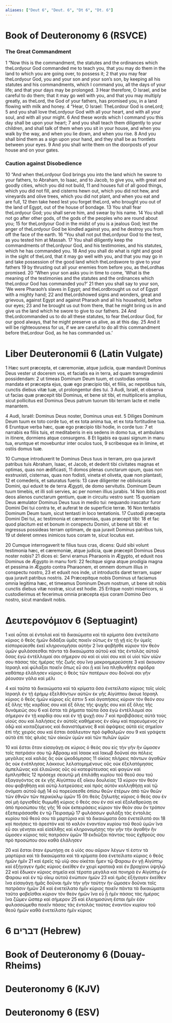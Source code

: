 ```yaml
---
aliases: ["Deut 6", "Deut. 6", "Dt 6", "Dt. 6"]
---
```



# Book of Deuteronomy 6 (RSVCE)

### The Great Commandment
1 “Now this is the commandment, the statutes and the ordinances which theLordyour God commanded me to teach you, that you may do them in the land to which you are going over, to possess it;
2 that you may fear theLordyour God, you and your son and your son’s son, by keeping all his statutes and his commandments, which I command you, all the days of your life; and that your days may be prolonged.
3 Hear therefore, O Israel, and be careful to do them; that it may go well with you, and that you may multiply greatly, as theLord, the God of your fathers, has promised you, in a land flowing with milk and honey.
4 “Hear, O Israel: TheLordour God is oneLord;
5 and you shall love theLordyour God with all your heart, and with all your soul, and with all your might.
6 And these words which I command you this day shall be upon your heart;
7 and you shall teach them diligently to your children, and shall talk of them when you sit in your house, and when you walk by the way, and when you lie down, and when you rise.
8 And you shall bind them as a sign upon your hand, and they shall be as frontlets between your eyes.
9 And you shall write them on the doorposts of your house and on your gates.
### Caution against Disobedience
10 “And when theLordyour God brings you into the land which he swore to your fathers, to Abraham, to Isaac, and to Jacob, to give you, with great and goodly cities, which you did not build,
11 and houses full of all good things, which you did not fill, and cisterns hewn out, which you did not hew, and vineyards and olive trees, which you did not plant, and when you eat and are full,
12 then take heed lest you forget theLord, who brought you out of the land of Egypt, out of the house of bondage.
13 You shall fear theLordyour God; you shall serve him, and swear by his name.
14 You shall not go after other gods, of the gods of the peoples who are round about you;
15 for theLordyour God in the midst of you is a jealous God; lest the anger of theLordyour God be kindled against you, and he destroy you from off the face of the earth.
16 “You shall not put theLordyour God to the test, as you tested him at Massah.
17 You shall diligently keep the commandments of theLordyour God, and his testimonies, and his statutes, which he has commanded you.
18 And you shall do what is right and good in the sight of theLord, that it may go well with you, and that you may go in and take possession of the good land which theLordswore to give to your fathers
19 by thrusting out all your enemies from before you, as theLordhas promised.
20 “When your son asks you in time to come, ‘What is the meaning of the testimonies and the statutes and the ordinances which theLordour God has commanded you?’
21 then you shall say to your son, ‘We were Pharaoh’s slaves in Egypt; and theLordbrought us out of Egypt with a mighty hand;
22 and theLordshowed signs and wonders, great and grievous, against Egypt and against Pharaoh and all his household, before our eyes;
23 and he brought us out from there, that he might bring us in and give us the land which he swore to give to our fathers.
24 And theLordcommanded us to do all these statutes, to fear theLordour God, for our good always, that he might preserve us alive, as at this day.
25 And it will be righteousness for us, if we are careful to do all this commandment before theLordour God, as he has commanded us.’


# Liber Deuteronomii 6 (Latin Vulgate)

1 Hæc sunt præcepta, et cæremoniæ, atque judicia, quæ mandavit Dominus Deus vester ut docerem vos, et faciatis ea in terra, ad quam transgredimini possidendam:
2 ut timeas Dominum Deum tuum, et custodias omnia mandata et præcepta ejus, quæ ego præcipio tibi, et filiis, ac nepotibus tuis, cunctis diebus vitæ tuæ, ut prolongentur dies tui.
3 Audi, Israël, et observa ut facias quæ præcepit tibi Dominus, et bene sit tibi, et multipliceris amplius, sicut pollicitus est Dominus Deus patrum tuorum tibi terram lacte et melle manantem.

4 Audi, Israël: Dominus Deus noster, Dominus unus est.
5 Diliges Dominum Deum tuum ex toto corde tuo, et ex tota anima tua, et ex tota fortitudine tua.
6 Eruntque verba hæc, quæ ego præcipio tibi hodie, in corde tuo:
7 et narrabis ea filiis tuis, et meditaberis in eis sedens in domo tua, et ambulans in itinere, dormiens atque consurgens.
8 Et ligabis ea quasi signum in manu tua, eruntque et movebuntur inter oculos tuos,
9 scribesque ea in limine, et ostiis domus tuæ.

10 Cumque introduxerit te Dominus Deus tuus in terram, pro qua juravit patribus tuis Abraham, Isaac, et Jacob, et dederit tibi civitates magnas et optimas, quas non ædificasti,
11 domos plenas cunctarum opum, quas non exstruxisti, cisternas, quas non fodisti, vineta et oliveta, quæ non plantasti,
12 et comederis, et saturatus fueris:
13 cave diligenter ne obliviscaris Domini, qui eduxit te de terra Ægypti, de domo servitutis. Dominum Deum tuum timebis, et illi soli servies, ac per nomen illius jurabis.
14 Non ibitis post deos alienos cunctarum gentium, quæ in circuitu vestro sunt:
15 quoniam Deus æmulator Dominus Deus tuus in medio tui: nequando irascatur furor Domini Dei tui contra te, et auferat te de superficie terræ.
16 Non tentabis Dominum Deum tuum, sicut tentasti in loco tentationis.
17 Custodi præcepta Domini Dei tui, ac testimonia et cæremonias, quas præcepit tibi:
18 et fac quod placitum est et bonum in conspectu Domini, ut bene sit tibi: et ingressus possideas terram optimam, de qua juravit Dominus patribus tuis,
19 ut deleret omnes inimicos tuos coram te, sicut locutus est.

20 Cumque interrogaverit te filius tuus cras, dicens: Quid sibi volunt testimonia hæc, et cæremoniæ, atque judicia, quæ præcepit Dominus Deus noster nobis?
21 dices ei: Servi eramus Pharaonis in Ægypto, et eduxit nos Dominus de Ægypto in manu forti:
22 fecitque signa atque prodigia magna et pessima in Ægypto contra Pharaonem, et omnem domum illius in conspectu nostro,
23 et eduxit nos inde, ut introductis daret terram, super qua juravit patribus nostris.
24 Præcepitque nobis Dominus ut faciamus omnia legitima hæc, et timeamus Dominum Deum nostrum, ut bene sit nobis cunctis diebus vitæ nostræ, sicut est hodie.
25 Eritque nostri misericors, si custodierimus et fecerimus omnia præcepta ejus coram Domino Deo nostro, sicut mandavit nobis.


# Δευτερονόμιον 6 (Septuagint)

1 καὶ αὗται αἱ ἐντολαὶ καὶ τὰ δικαιώματα καὶ τὰ κρίματα ὅσα ἐνετείλατο κύριος ὁ θεὸς ἡμῶν διδάξαι ὑμᾶς ποιεῖν οὕτως ἐν τῇ γῇ εἰς ἣν ὑμεῖς εἰσπορεύεσθε ἐκεῖ κληρονομῆσαι αὐτήν
2 ἵνα φοβῆσθε κύριον τὸν θεὸν ὑμῶν φυλάσσεσθαι πάντα τὰ δικαιώματα αὐτοῦ καὶ τὰς ἐντολὰς αὐτοῦ ὅσας ἐγὼ ἐντέλλομαί σοι σήμερον σὺ καὶ οἱ υἱοί σου καὶ οἱ υἱοὶ τῶν υἱῶν σου πάσας τὰς ἡμέρας τῆς ζωῆς σου ἵνα μακροημερεύσητε
3 καὶ ἄκουσον Ισραηλ καὶ φύλαξαι ποιεῖν ὅπως εὖ σοι ᾖ καὶ ἵνα πληθυνθῆτε σφόδρα καθάπερ ἐλάλησεν κύριος ὁ θεὸς τῶν πατέρων σου δοῦναί σοι γῆν ῥέουσαν γάλα καὶ μέλι

4 καὶ ταῦτα τὰ δικαιώματα καὶ τὰ κρίματα ὅσα ἐνετείλατο κύριος τοῖς υἱοῖς Ισραηλ ἐν τῇ ἐρήμῳ ἐξελθόντων αὐτῶν ἐκ γῆς Αἰγύπτου ἄκουε Ισραηλ κύριος ὁ θεὸς ἡμῶν κύριος εἷς ἐστιν
5 καὶ ἀγαπήσεις κύριον τὸν θεόν σου ἐξ ὅλης τῆς καρδίας σου καὶ ἐξ ὅλης τῆς ψυχῆς σου καὶ ἐξ ὅλης τῆς δυνάμεώς σου
6 καὶ ἔσται τὰ ῥήματα ταῦτα ὅσα ἐγὼ ἐντέλλομαί σοι σήμερον ἐν τῇ καρδίᾳ σου καὶ ἐν τῇ ψυχῇ σου
7 καὶ προβιβάσεις αὐτὰ τοὺς υἱούς σου καὶ λαλήσεις ἐν αὐτοῖς καθήμενος ἐν οἴκῳ καὶ πορευόμενος ἐν ὁδῷ καὶ κοιταζόμενος καὶ διανιστάμενος
8 καὶ ἀφάψεις αὐτὰ εἰς σημεῖον ἐπὶ τῆς χειρός σου καὶ ἔσται ἀσάλευτον πρὸ ὀφθαλμῶν σου
9 καὶ γράψετε αὐτὰ ἐπὶ τὰς φλιὰς τῶν οἰκιῶν ὑμῶν καὶ τῶν πυλῶν ὑμῶν

10 καὶ ἔσται ὅταν εἰσαγάγῃ σε κύριος ὁ θεός σου εἰς τὴν γῆν ἣν ὤμοσεν τοῖς πατράσιν σου τῷ Αβρααμ καὶ Ισαακ καὶ Ιακωβ δοῦναί σοι πόλεις μεγάλας καὶ καλάς ἃς οὐκ ᾠκοδόμησας
11 οἰκίας πλήρεις πάντων ἀγαθῶν ἃς οὐκ ἐνέπλησας λάκκους λελατομημένους οὓς οὐκ ἐξελατόμησας ἀμπελῶνας καὶ ἐλαιῶνας οὓς οὐ κατεφύτευσας καὶ φαγὼν καὶ ἐμπλησθεὶς
12 πρόσεχε σεαυτῷ μὴ ἐπιλάθῃ κυρίου τοῦ θεοῦ σου τοῦ ἐξαγαγόντος σε ἐκ γῆς Αἰγύπτου ἐξ οἴκου δουλείας
13 κύριον τὸν θεόν σου φοβηθήσῃ καὶ αὐτῷ λατρεύσεις καὶ πρὸς αὐτὸν κολληθήσῃ καὶ τῷ ὀνόματι αὐτοῦ ὀμῇ
14 οὐ πορεύσεσθε ὀπίσω θεῶν ἑτέρων ἀπὸ τῶν θεῶν τῶν ἐθνῶν τῶν περικύκλῳ ὑμῶν
15 ὅτι θεὸς ζηλωτὴς κύριος ὁ θεός σου ἐν σοί μὴ ὀργισθεὶς θυμωθῇ κύριος ὁ θεός σου ἐν σοὶ καὶ ἐξολεθρεύσῃ σε ἀπὸ προσώπου τῆς γῆς
16 οὐκ ἐκπειράσεις κύριον τὸν θεόν σου ὃν τρόπον ἐξεπειράσασθε ἐν τῷ Πειρασμῷ
17 φυλάσσων φυλάξῃ τὰς ἐντολὰς κυρίου τοῦ θεοῦ σου τὰ μαρτύρια καὶ τὰ δικαιώματα ὅσα ἐνετείλατό σοι
18 καὶ ποιήσεις τὸ ἀρεστὸν καὶ τὸ καλὸν ἐναντίον κυρίου τοῦ θεοῦ ὑμῶν ἵνα εὖ σοι γένηται καὶ εἰσέλθῃς καὶ κληρονομήσῃς τὴν γῆν τὴν ἀγαθήν ἣν ὤμοσεν κύριος τοῖς πατράσιν ὑμῶν
19 ἐκδιῶξαι πάντας τοὺς ἐχθρούς σου πρὸ προσώπου σου καθὰ ἐλάλησεν

20 καὶ ἔσται ὅταν ἐρωτήσῃ σε ὁ υἱός σου αὔριον λέγων τί ἐστιν τὰ μαρτύρια καὶ τὰ δικαιώματα καὶ τὰ κρίματα ὅσα ἐνετείλατο κύριος ὁ θεὸς ἡμῶν ἡμῖν
21 καὶ ἐρεῖς τῷ υἱῷ σου οἰκέται ἦμεν τῷ Φαραω ἐν γῇ Αἰγύπτῳ καὶ ἐξήγαγεν ἡμᾶς κύριος ἐκεῖθεν ἐν χειρὶ κραταιᾷ καὶ ἐν βραχίονι ὑψηλῷ
22 καὶ ἔδωκεν κύριος σημεῖα καὶ τέρατα μεγάλα καὶ πονηρὰ ἐν Αἰγύπτῳ ἐν Φαραω καὶ ἐν τῷ οἴκῳ αὐτοῦ ἐνώπιον ἡμῶν
23 καὶ ἡμᾶς ἐξήγαγεν ἐκεῖθεν ἵνα εἰσαγάγῃ ἡμᾶς δοῦναι ἡμῖν τὴν γῆν ταύτην ἣν ὤμοσεν δοῦναι τοῖς πατράσιν ἡμῶν
24 καὶ ἐνετείλατο ἡμῖν κύριος ποιεῖν πάντα τὰ δικαιώματα ταῦτα φοβεῖσθαι κύριον τὸν θεὸν ἡμῶν ἵνα εὖ ᾖ ἡμῖν πάσας τὰς ἡμέρας ἵνα ζῶμεν ὥσπερ καὶ σήμερον
25 καὶ ἐλεημοσύνη ἔσται ἡμῖν ἐὰν φυλασσώμεθα ποιεῖν πάσας τὰς ἐντολὰς ταύτας ἐναντίον κυρίου τοῦ θεοῦ ἡμῶν καθὰ ἐνετείλατο ἡμῖν κύριος


# 6 דברים (Hebrew)


# Book of Deuteronomy 6 (Douay-Rheims)


# Deuteronomy 6 (KJV)


# Deuteronomy 6 (ESV)

